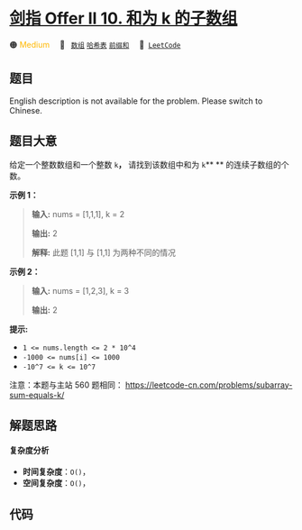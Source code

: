 # [剑指 Offer II 10. 和为 k 的子数组](https://leetcode.cn/problems/QTMn0o)

🟠 <font color=#ffb800>Medium</font>&emsp; 🔖&ensp; [`数组`](/leetcode/outline/tag/array.md) [`哈希表`](/leetcode/outline/tag/hash-table.md) [`前缀和`](/leetcode/outline/tag/prefix-sum.md)&emsp; 🔗&ensp;[`LeetCode`](https://leetcode.cn/problems/QTMn0o)

## 题目

English description is not available for the problem. Please switch to
Chinese.


## 题目大意

给定一个整数数组和一个整数 `k`**，** 请找到该数组中和为 `k`** ** 的连续子数组的个数。



**示例 1：**

> 
> 
> 
> 
> 
> **输入:** nums = [1,1,1], k = 2
> 
> **输出:** 2
> 
> **解释:** 此题 [1,1] 与 [1,1] 为两种不同的情况
> 
> 

**示例 2：**

> 
> 
> 
> 
> 
> **输入:** nums = [1,2,3], k = 3
> 
> **输出:** 2
> 
> 



**提示:**

  * `1 <= nums.length <= 2 * 10^4`
  * `-1000 <= nums[i] <= 1000`
  * `-10^7 <= k <= 10^7`



注意：本题与主站 560 题相同： <https://leetcode-cn.com/problems/subarray-sum-equals-k/>


## 解题思路

#### 复杂度分析

- **时间复杂度**：`O()`，
- **空间复杂度**：`O()`，

## 代码

```javascript

```
